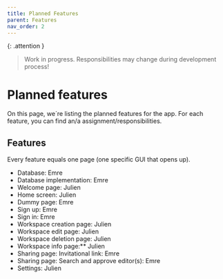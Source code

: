 ```yaml
---
title: Planned Features
parent: Features
nav_order: 2
---
```


{: .attention }
> Work in progress. Responsibilities may change during development process!

# Planned features

On this page, we´re listing the planned features for the app. 
For each feature, you can find an/a assignment/responsibilities.

## Features

Every feature equals one page (one specific GUI that opens up).

- Database: Emre
- Database implementation: Emre
- Welcome page: Julien
- Home screen: Julien
- Dummy page: Emre
- Sign up: Emre
- Sign in: Emre
- Workspace creation page: Julien
- Workspace edit page: Julien
- Workspace deletion page: Julien
- Workspace info page:** Julien
- Sharing page: Invitational link: Emre
- Sharing page: Search and approve editor(s): Emre
- Settings: Julien
